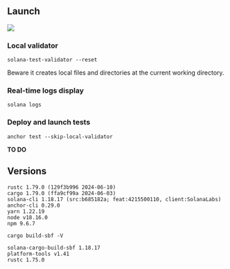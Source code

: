 
## Launch

![](deploy_local_test.png)

### Local validator

`solana-test-validator --reset  `

Beware it creates local files and directories at the current working directory.


### Real-time logs display

`solana logs`


### Deploy and launch tests

`anchor test --skip-local-validator`

**TO DO**

## Versions

``` 
rustc 1.79.0 (129f3b996 2024-06-10)
cargo 1.79.0 (ffa9cf99a 2024-06-03)
solana-cli 1.18.17 (src:b685182a; feat:4215500110, client:SolanaLabs)
anchor-cli 0.29.0
yarn 1.22.19
node v18.16.0
npm 9.6.7
``` 

`cargo build-sbf -V`
``` 
solana-cargo-build-sbf 1.18.17
platform-tools v1.41
rustc 1.75.0
``` 

